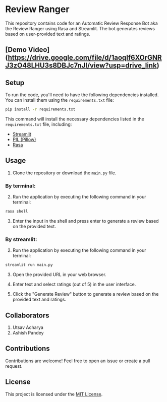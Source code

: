 # Review Ranger

This repository contains code for an Automatic Review Response Bot aka the Review Ranger using Rasa and Streamlit. The bot generates reviews based on user-provided text and ratings.

## [Demo Video] (https://drive.google.com/file/d/1aoqIf6XOrGNRJ3zO48LHU3s8DBJc7nJI/view?usp=drive_link) 


## Setup

To run the code, you'll need to have the following dependencies installed. You can install them using the `requirements.txt` file:

```bash
pip install -r requirements.txt
```

This command will install the necessary dependencies listed in the `requirements.txt` file, including:

- [Streamlit](https://www.streamlit.io/)
- [PIL (Pillow)](https://pillow.readthedocs.io/en/stable/)
- [Rasa](https://rasa.com/)

## Usage

1. Clone the repository or download the `main.py` file.

### By terminal:

2. Run the application by executing the following command in your terminal:
```bash
rasa shell
```

3. Enter the input in the shell and press enter to generate a review based on the provided text.

### By streamlit:
2. Run the application by executing the following command in your terminal:

```bash
streamlit run main.py
```

3. Open the provided URL in your web browser.

4. Enter text and select ratings (out of 5) in the user interface.

5. Click the "Generate Review" button to generate a review based on the provided text and ratings.


## Collaborators

1. Utsav Acharya
2. Ashish Pandey


## Contributions

Contributions are welcome! Feel free to open an issue or create a pull request.

## License

This project is licensed under the [MIT License](LICENSE).
